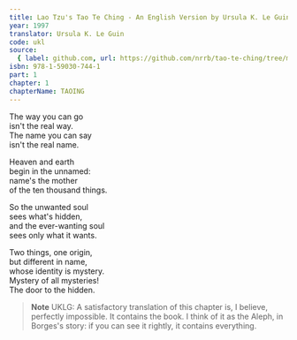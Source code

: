 ```yaml
---
title: Lao Tzu's Tao Te Ching - An English Version by Ursula K. Le Guin
year: 1997
translator: Ursula K. Le Guin
code: ukl
source:
  { label: github.com, url: https://github.com/nrrb/tao-te-ching/tree/master }
isbn: 978-1-59030-744-1
part: 1
chapter: 1
chapterName: TAOING
---
```


The way you can go  
isn't the real way.  
The name you can say  
isn't the real name.

Heaven and earth  
begin in the unnamed:  
name's the mother  
of the ten thousand things.

So the unwanted soul  
sees what's hidden,  
and the ever-wanting soul  
sees only what it wants.

Two things, one origin,  
but different in name,  
whose identity is mystery.  
Mystery of all mysteries!  
The door to the hidden.

> **Note** UKLG: A satisfactory translation of this chapter is, I believe, perfectly impossible. It contains the book. I think of it as the Aleph, in Borges's story: if you can see it rightly, it contains everything.
